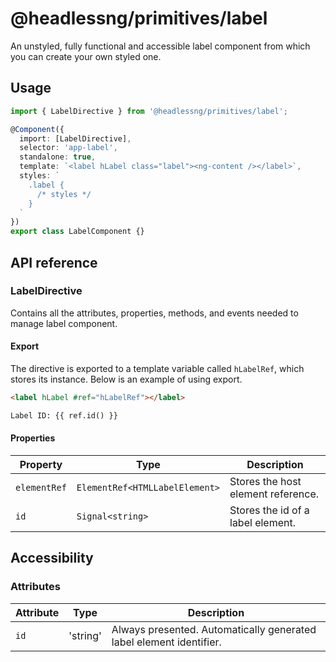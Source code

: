 # @headlessng/primitives/label

An unstyled, fully functional and accessible label component from which you can create your own styled one.

## Usage

```typescript
import { LabelDirective } from '@headlessng/primitives/label';

@Component({
  import: [LabelDirective],
  selector: 'app-label',
  standalone: true,
  template: `<label hLabel class="label"><ng-content /></label>`,
  styles: `
    .label {
      /* styles */
    }
  `
})
export class LabelComponent {}
```

## API reference

### LabelDirective

Contains all the attributes, properties, methods, and events needed to manage label component.

#### Export

The directive is exported to a template variable called `hLabelRef`, which stores its instance. Below is an example of using export.

```html
<label hLabel #ref="hLabelRef"></label>

Label ID: {{ ref.id() }}
```

#### Properties

| Property     | Type                           | Description                        |
| ------------ | ------------------------------ | ---------------------------------- |
| `elementRef` | `ElementRef<HTMLLabelElement>` | Stores the host element reference. |
| `id`         | `Signal<string>`               | Stores the id of a label element.  |

## Accessibility

### Attributes

| Attribute | Type     | Description                                                         |
| --------- | -------- | ------------------------------------------------------------------- |
| `id`      | 'string' | Always presented. Automatically generated label element identifier. |
